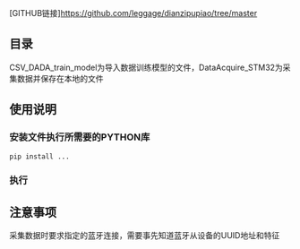 [GITHUB链接]<https://github.com/leggage/dianzipupiao/tree/master>
## 目录
CSV_DADA_train_model为导入数据训练模型的文件，DataAcquire_STM32为采集数据并保存在本地的文件

## 使用说明
### 安装文件执行所需要的PYTHON库
```
pip install ...
```
###  执行

## 注意事项
采集数据时要求指定的蓝牙连接，需要事先知道蓝牙从设备的UUID地址和特征
